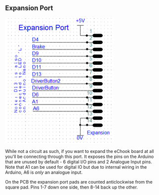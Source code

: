 ## Expansion Port

![](/assets/expansion-port-schematic.png)

While not a circuit as such, if you want to expand the eChook board at all you'll be connecting through this port. It exposes the pins on the Arduino that are unused by default - 6 digital I/O pins and 2 Analogue Input pins. Note that A1 can be used for digital IO but due to internal wiring in the Arduino, A6 is _only_ an analogue input.

On the PCB the expansion port pads are counted anticlockwise from the square pad. Pins 1-7 down one side, then 8-14 back up the other.

